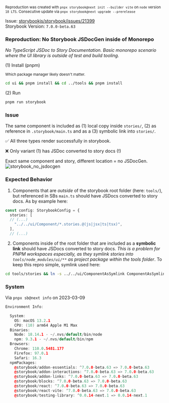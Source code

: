 <sub>Reproduction was created with `pnpx storybook@next init --builder vite` on `node` version `18 LTS`. Consecutive update via `pnpx storybook@next upgrade --prerelease`</sub>

Issue: [storybookjs/storybook/issues/21399](https://github.com/storybookjs/storybook/issues/21399)<br>
Storybook Version: `7.0.0-beta.63`

### Reproduction: No Storybook JSDocGen inside of Monorepo

_No TypeScript JSDoc to Story Documentation. Basic monorepo scenario where the UI library is outside of test and build tooling._

(1) Install (pnpm)

<sub>Which package manager likely doesn't matter.</sub>

```bash
cd ui && pnpm install && cd ../tools && pnpm install
```

(2) Run

```bash
pnpm run storybook
```

### Issue

The same component is included as (1) local copy inside `stories/`, (2) as reference in `.storybook/main.ts` and as a (3) symbolic link into `stories/`.

✅ All three types render successfully in storybook.

❌ Only variant (1) has JSDoc converted to story docs (!)

Exact same component and story, different location = no JSDocGen.
![storybook_no_jsdocgen](https://user-images.githubusercontent.com/2397125/222922498-ed8c6d83-c2f8-4f0f-b570-30e955ccdc6c.gif)

### Expected Behavior

1. Components that are _outside_ of the storybook root folder (here: `tools/`), but referenced in SBs `main.ts` should have JSDocs converted to story docs. As by example here:

```ts
const config: StorybookConfig = {
  stories: [
  // (...)
    "../../ui/Component/*.stories.@(js|jsx|ts|tsx)",
  ],
  // (...)
```

2. Components inside of the root folder that are included as a **symbolic link** should have JSDocs converted to story docs. _This is a problem for PNPM workspaces especially, as they symlink stories into `tools/node_modules/ui/**` as project package within the tools folder_. To keep this repro simple, symlink used here:

```bash
cd tools/stories && ln -s ../../ui/ComponentAsSymlink ComponentAsSymlink
```

### System

Via `pnpx sb@next info` on 2023-03-09

```cpp
Environment Info:

  System:
    OS: macOS 13.2.1
    CPU: (10) arm64 Apple M1 Max
  Binaries:
    Node: 18.14.1 - ~/.nvs/default/bin/node
    npm: 9.3.1 - ~/.nvs/default/bin/npm
  Browsers:
    Chrome: 110.0.5481.177
    Firefox: 97.0.1
    Safari: 16.3
  npmPackages:
    @storybook/addon-essentials: ^7.0.0-beta.63 => 7.0.0-beta.63 
    @storybook/addon-interactions: ^7.0.0-beta.63 => 7.0.0-beta.63 
    @storybook/addon-links: ^7.0.0-beta.63 => 7.0.0-beta.63 
    @storybook/blocks: ^7.0.0-beta.63 => 7.0.0-beta.63 
    @storybook/react: ^7.0.0-beta.63 => 7.0.0-beta.63 
    @storybook/react-vite: ^7.0.0-beta.63 => 7.0.0-beta.63 
    @storybook/testing-library: ^0.0.14-next.1 => 0.0.14-next.1 
```
